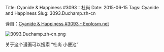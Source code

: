 Title: Cyanide & Happiness #3093：杜尚
Date: 2015-06-15
Tags: Cyanide and Happiness
Slug: 3093.Duchamp.zh-cn

译自：[Cyanide & Happiness #3093 - Explosm.net](http://explosm.net/comics/3093/)


![3093.Duchamp.zh-cn.png](/static/images/comics/3093.Duchamp.zh-cn.png)


关于这个漫画可以搜索 “杜尚 小便池”